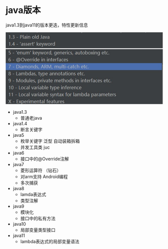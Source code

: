 # java版本

java1.3到java11的版本更迭，特性更新信息

![javaversion01](image/javaversion01.jpg)
![javaversion02](image/javaversion02.jpg)

- java1.3
    - 普通老java
- java1.4
    - 断言关键字
- java5
    - 枚举关键字 泛型 自动装箱拆箱
    - 并发工具类 juc
- java6 
    - 接口中的@Override注解
- java7
    - 菱形运算符 （钻石）
    - 对arm支持 Android编程
    - 多次捕获
- java8 
    - lamda表达式
    - 类型注解
- java9
    - 模块化
    - 接口中的私有方法
- java10
    - 局部变量类型接口
- java11
    - lambda表达式的局部变量语法